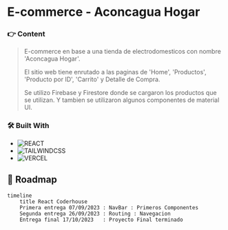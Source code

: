 # E-commerce - Aconcagua Hogar

### 👉 Content
> E-commerce en base a una tienda de electrodomesticos con nombre 'Aconcagua Hogar'.
> 
> El sitio web tiene enrutado a las paginas de 'Home', 'Productos', 'Producto por ID', 'Carrito' y Detalle de Compra.
>
> Se utilizo Firebase y Firestore donde se cargaron los productos que se utilizan. Y tambien se utilizaron algunos componentes de material UI.


### 🛠 Built With

* ![REACT](https://img.shields.io/badge/React-20232A?style=for-the-badge&logo=react&logoColor=61DAFB)
* ![TAILWINDCSS](https://img.shields.io/badge/Tailwind_CSS-38B2AC?style=for-the-badge&logo=tailwind-css&logoColor=white)
* ![VERCEL](https://img.shields.io/badge/Vercel-000000?style=for-the-badge&logo=vercel&logoColor=white)

##  📅 Roadmap

``` mermaid
timeline
    title React Coderhouse
    Primera entrega 07/09/2023 : NavBar : Primeros Componentes
    Segunda entrega 26/09/2023 : Routing : Navegacion 
    Entrega final 17/10/2023   : Proyecto Final terminado
```
